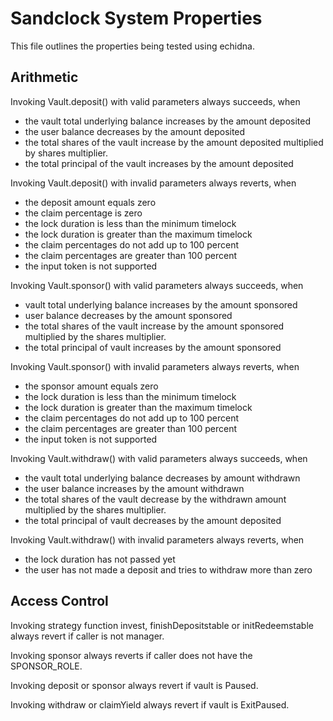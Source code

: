 # Sandclock System Properties

This file outlines the properties being tested using echidna.

## Arithmetic

Invoking Vault.deposit() with valid parameters always succeeds, when
 - the vault total underlying balance increases by the amount deposited
 - the user balance decreases by the amount deposited
 - the total shares of the vault increase by the amount deposited multiplied by shares multiplier.
 - the total principal of the vault increases by the amount deposited

Invoking Vault.deposit() with invalid parameters always reverts, when
 - the deposit amount equals zero
 - the claim percentage is zero
 - the lock duration is less than the minimum timelock
 - the lock duration is greater than the maximum timelock
 - the claim percentages do not add up to 100 percent
 - the claim percentages are greater than 100 percent
 - the input token is not supported

Invoking Vault.sponsor() with valid parameters always succeeds, when
 - vault total underlying balance increases by the amount sponsored
 - user balance decreases by the amount sponsored
 - the total shares of the vault increase by the amount sponsored multiplied by the shares multiplier.
 - the total principal of vault increases by the amount sponsored

Invoking Vault.sponsor() with invalid parameters always reverts, when
 - the sponsor amount equals zero
 - the lock duration is less than the minimum timelock
 - the lock duration is greater than the maximum timelock
 - the claim percentages do not add up to 100 percent
 - the claim percentages are greater than 100 percent
 - the input token is not supported

Invoking Vault.withdraw() with valid parameters always succeeds, when
 - the vault total underlying balance decreases by amount withdrawn
 - the user balance increases by the amount withdrawn
 - the total shares of the vault decrease by the withdrawn amount multiplied by the shares multiplier.
 - the total principal of vault decreases by the amount deposited

Invoking Vault.withdraw() with invalid parameters always reverts, when
 - the lock duration has not passed yet
 - the user has not made a deposit and tries to withdraw more than zero

## Access Control

Invoking strategy function invest, finishDepositstable or initRedeemstable always revert if caller is not manager.

Invoking sponsor always reverts if caller does not have the SPONSOR_ROLE.

Invoking deposit or sponsor always revert if vault is Paused.

Invoking withdraw or claimYield always revert if vault is ExitPaused.
